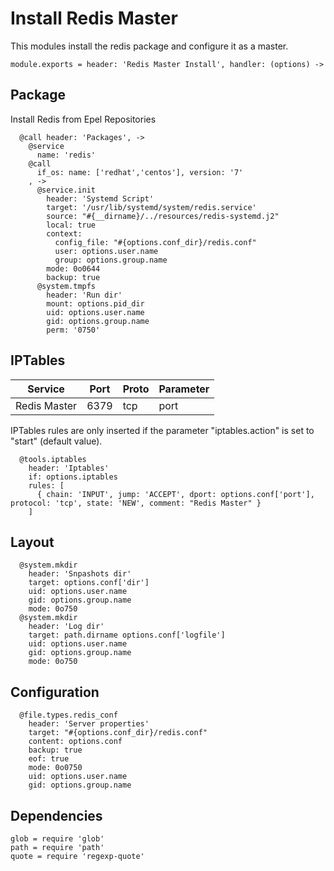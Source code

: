 
# Install Redis Master

This modules install the redis package and configure it as a master.

    module.exports = header: 'Redis Master Install', handler: (options) ->

## Package
Install Redis from Epel Repositories

      @call header: 'Packages', ->
        @service
          name: 'redis'
        @call
          if_os: name: ['redhat','centos'], version: '7'
        , ->
          @service.init
            header: 'Systemd Script'
            target: '/usr/lib/systemd/system/redis.service'
            source: "#{__dirname}/../resources/redis-systemd.j2"
            local: true
            context:
              config_file: "#{options.conf_dir}/redis.conf"
              user: options.user.name
              group: options.group.name
            mode: 0o0644
            backup: true
          @system.tmpfs
            header: 'Run dir'
            mount: options.pid_dir
            uid: options.user.name
            gid: options.group.name
            perm: '0750'

## IPTables

| Service       | Port  | Proto       | Parameter          |
|---------------|-------|-------------|--------------------|
| Redis Master  | 6379  | tcp         | port               |

IPTables rules are only inserted if the parameter "iptables.action" is set to
"start" (default value).

      @tools.iptables
        header: 'Iptables'
        if: options.iptables
        rules: [
          { chain: 'INPUT', jump: 'ACCEPT', dport: options.conf['port'], protocol: 'tcp', state: 'NEW', comment: "Redis Master" }
        ]

## Layout
        
      @system.mkdir
        header: 'Snpashots dir'
        target: options.conf['dir']
        uid: options.user.name
        gid: options.group.name
        mode: 0o750
      @system.mkdir
        header: 'Log dir'
        target: path.dirname options.conf['logfile']
        uid: options.user.name
        gid: options.group.name
        mode: 0o750

## Configuration
      
      @file.types.redis_conf
        header: 'Server properties'
        target: "#{options.conf_dir}/redis.conf"
        content: options.conf
        backup: true
        eof: true
        mode: 0o0750
        uid: options.user.name
        gid: options.group.name

## Dependencies

    glob = require 'glob'
    path = require 'path'
    quote = require 'regexp-quote'
